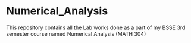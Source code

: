# Numerical_Analysis

This repository contains all the Lab works done as a part of my BSSE 3rd semester course named Numerical Analysis (MATH 304)
